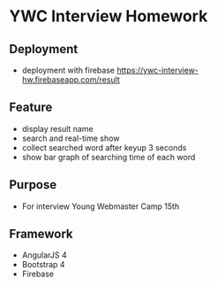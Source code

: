 # YWC Interview Homework
## Deployment
- deployment with firebase
https://ywc-interview-hw.firebaseapp.com/result
## Feature
- display result name
- search and real-time show
- collect searched word after keyup 3 seconds
- show bar graph of searching time of each word
## Purpose
- For interview Young Webmaster Camp 15th
## Framework
- AngularJS 4
- Bootstrap 4
- Firebase

